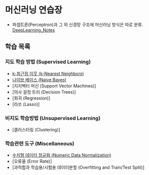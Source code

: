 # 머신러닝 연습장

* 퍼셉트론(Perceptron)과 그 외 신경망 구조에 머신러닝 방식은 따로 분류. [DeepLearning_Notes](https://github.com/skim0119/DeepLearning_Notes)


## 학습 목록


### 지도 학습 방법 (Supervised Learning)

- [k-최근접 이웃 (k-Nearest Neighbors)](https://github.com/skim0119/MachineLearning_Notes/tree/master/Notes/%EC%A7%80%EB%8F%84%ED%95%99%EC%8A%B5/k-%EC%B5%9C%EA%B7%BC%EC%A0%91%20%EC%9D%B4%EC%9B%83)
- [나이브 베이스 (Naive Bayes)](https://github.com/skim0119/MachineLearning_Notes/tree/master/Notes/%EC%A7%80%EB%8F%84%ED%95%99%EC%8A%B5/%EB%82%98%EC%9D%B4%EB%B8%8C%20%EB%B2%A0%EC%9D%B4%EC%8A%A4)
- [지지벡터 머신 (Support Vector Machines)]
- [의사 걸정 트리 (Decision Trees)]
- [회귀 (Regression)]
- [라쏘 (Lasso)]

### 비지도 학습방법 (Unsupervised Learning)

- [클러스터링 (Clustering)]

### 학습관련 도구 (Miscellaneous)

- [수치형 데이터 정규화 (Numeric Data Normalization)](https://github.com/skim0119/MachineLearning_Notes/blob/master/Notes/%EB%8F%84%EA%B5%AC/1.%20%EC%88%98%EC%B9%98%ED%98%95%20%EB%8D%B0%EC%9D%B4%ED%84%B0%20%EC%A0%95%EA%B7%9C%ED%99%94.ipynb)
- [오류율 (Error Rate)]
- [과적합과 학습용/시험용 데이터분할 (Overfitting and Train/Test Split)]
